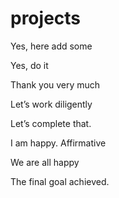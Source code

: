 ﻿# projects

Yes, here add some 

Yes, do it

Thank you very much

Let’s work diligently

Let’s complete that.

I am happy.  Affirmative

We are all happy

The final goal achieved.

